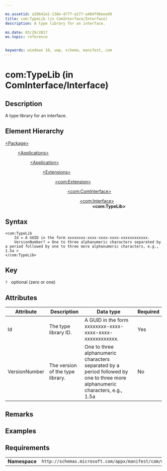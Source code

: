 ```yaml
---

ms.assetid: a20641e1-138e-4777-a177-a404f96eeed9
title: com:TypeLib (in ComInterface/Interface)
description: A type library for an interface.

ms.date: 03/29/2017
ms.topic: reference


keywords: windows 10, uwp, schema, manifest, com
---
```



# com:TypeLib (in ComInterface/Interface)

## Description
A type library for an interface.

## Element Hierarchy
<dl>
<dt><a href="element-package.md">&lt;Package&gt;</a></dt>
<dd>
<dl>
<dt><a href="element-applications.md">&lt;Applications&gt;</a></dt>
<dd>
<dl>
<dt><a href="element-application.md">&lt;Application&gt;</a></dt>
<dd>
<dl>
<dt><a href="element-1-extensions.md">&lt;Extensions&gt;</a></dt>
<dd>
<dl>
<dt><a href="element-com-extension.md">&lt;com:Extension&gt;</a></dt>
<dd>
<dl>
<dt><a href="element-com-cominterface.md">&lt;com:ComInterface&gt;</a></dt>
<dd>
<dl>
<dt><a href="element-com-interface.md">&lt;com:Interface&gt;</a></dt>
<dd><b>&lt;com:TypeLib&gt;</b></dd>
</dl>
</dd>
</dl>
</dd>
</dl>
</dd>
</dl>
</dd>
</dl>
</dd>
</dl>
</dd>
</dl>



## Syntax
```syntax
<com:TypeLib
    Id = A GUID in the form xxxxxxxx-xxxx-xxxx-xxxx-xxxxxxxxxxxx. 
    VersionNumber? = One to three alphanumeric characters separated by a period followed by one to three more alphanumeric characters, e.g., 1.5a >
</com:TypeLib>
```

## Key
`?`    optional (zero or one) 

## Attributes

| Attribute | Description | Data type | Required |
|-----------|-------------|-----------|----------|
| Id      | The type library ID. | A GUID in the form xxxxxxxx-xxxx-xxxx-xxxx-xxxxxxxxxxxx. | Yes |
| VersionNumber | The version of the type library. | One to three alphanumeric characters separated by a period followed by one to three more alphanumeric characters, e.g., 1.5a | No |

## Remarks

## Examples

## Requirements
|               |                                                             |
|---------------|-------------------------------------------------------------|
| **Namespace** | `http://schemas.microsoft.com/appx/manifest/com/windows10` |